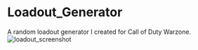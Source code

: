 # Loadout_Generator
A random loadout generator I created for Call of Duty Warzone.
![loadout_screenshot](https://user-images.githubusercontent.com/89651714/170077223-33cacaf4-ddc7-4a93-b363-e6272f69f37b.PNG)
